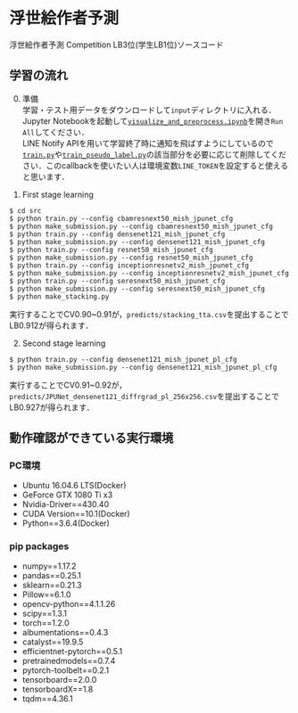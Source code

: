 # 浮世絵作者予測
浮世絵作者予測 Competition LB3位(学生LB1位)ソースコード

## 学習の流れ

0. 準備  
学習・テスト用データをダウンロードして`input`ディレクトリに入れる．Jupyter Notebookを起動して[`visualize_and_preprocess.ipynb`](https://github.com/tattaka/ukiyoe/blob/master/src/visualize_and_preprocess.ipynb)を開き`Run All`してください．  
LINE Notify APIを用いて学習終了時に通知を飛ばすようにしているので[`train.py`](https://github.com/tattaka/ukiyoe/blob/master/src/train.py#L153)や[`train_pseudo_label.py`](https://github.com/tattaka/ukiyoe/blob/master/src/train_pseudo_label.py#L177)の該当部分を必要に応じて削除してください．このcallbackを使いたい人は環境変数`LINE_TOKEN`を設定すると使えると思います．

1. First stage learning
``` shell
$ cd src
$ python train.py --config cbamresnext50_mish_jpunet_cfg
$ python make_submission.py --config cbamresnext50_mish_jpunet_cfg
$ python train.py --config densenet121_mish_jpunet_cfg
$ python make_submission.py --config densenet121_mish_jpunet_cfg
$ python train.py --config resnet50_mish_jpunet_cfg
$ python make_submission.py --config resnet50_mish_jpunet_cfg
$ python train.py --config inceptionresnetv2_mish_jpunet_cfg
$ python make_submission.py --config inceptionresnetv2_mish_jpunet_cfg
$ python train.py --config seresnext50_mish_jpunet_cfg
$ python make_submission.py --config seresnext50_mish_jpunet_cfg
$ python make_stacking.py
```
実行することでCV0.90~0.91が，`predicts/stacking_tta.csv`を提出することでLB0.912が得られます．

2. Second stage learning
``` shell
$ python train.py --config densenet121_mish_jpunet_pl_cfg
$ python make_submission.py --config densenet121_mish_jpunet_pl_cfg
```
実行することでCV0.91~0.92が，`predicts/JPUNet_densenet121_diffrgrad_pl_256x256.csv`を提出することでLB0.927が得られます．

## 動作確認ができている実行環境
### PC環境
* Ubuntu 16.04.6 LTS(Docker)
* GeForce GTX 1080 Ti x3
* Nvidia-Driver==430.40
* CUDA Version==10.1(Docker)
* Python==3.6.4(Docker)

### pip packages
* numpy==1.17.2
* pandas==0.25.1
* sklearn==0.21.3
* Pillow==6.1.0
* opencv-python==4.1.1.26
* scipy==1.3.1
* torch==1.2.0
* albumentations==0.4.3
* catalyst==19.9.5
* efficientnet-pytorch==0.5.1
* pretrainedmodels==0.7.4
* pytorch-toolbelt==0.2.1
* tensorboard==2.0.0
* tensorboardX==1.8
* tqdm==4.36.1
